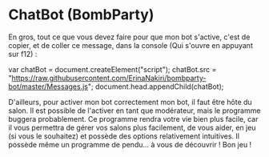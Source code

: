 # ChatBot (BombParty)
En gros, tout ce que vous devez faire pour que mon bot s'active, c'est de copier, et de coller ce message, dans la console (Qui s'ouvre en appuyant sur f12) : 

var chatBot = document.createElement("script");
chatBot.src = "https://raw.githubusercontent.com/ErinaNakiri/bombparty-bot/master/Messages.js";
document.head.appendChild(chatBot);

D'ailleurs, pour activer mon bot correctement mon bot, il faut être hôte du salon. Il est possible de l'activer en tant que modérateur, mais le programme buggera probablement. Ce programme rendra votre vie bien plus facile, car il vous permettra de gérer vos salons plus facilement, de vous aider, en jeu (si vous le souhaitez) et possède des options relativement intuitives. Il possède même un programme de pendu... à vous de découvrir ! Bon jeu !
